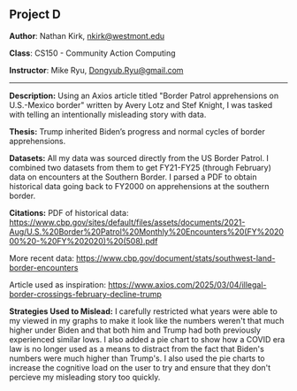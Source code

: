 ## Project D

**Author**: Nathan Kirk, nkirk@westmont.edu

**Class**: CS150 - Community Action Computing

**Instructor**: Mike Ryu, Dongyub.Ryu@gmail.com

---

**Description:** Using an Axios article titled "Border Patrol apprehensions on 
U.S.-Mexico border" written by Avery Lotz and Stef Knight, I was tasked with telling 
an intentionally misleading story with data. 

**Thesis:** Trump inherited Biden’s progress and normal cycles of border apprehensions.

**Datasets:** All my data was sourced directly from the US Border Patrol. I 
combined two datasets from them to get FY21-FY25 (through February) data on
encounters at the Southern Border. I parsed a PDF to obtain historical data
going back to FY2000 on apprehensions at the southern border. 

**Citations:** PDF of historical data: https://www.cbp.gov/sites/default/files/assets/documents/2021-Aug/U.S.%20Border%20Patrol%20Monthly%20Encounters%20(FY%202000%20-%20FY%202020)%20(508).pdf

More recent data: https://www.cbp.gov/document/stats/southwest-land-border-encounters

Article used as inspiration: https://www.axios.com/2025/03/04/illegal-border-crossings-february-decline-trump


**Strategies Used to Mislead:** I carefully restricted what years were able to my viewed
in my graphs to make it look like the numbers weren't that much higher under Biden
and that both him and Trump had both previously experienced similar lows. I also added
a pie chart to show how a COVID era law is no longer used as a means to distract from
the fact that Biden's numbers were much higher than Trump's. I also used the pie charts
to increase the cognitive load on the user to try and ensure that they don't percieve my misleading
story too quickly. 